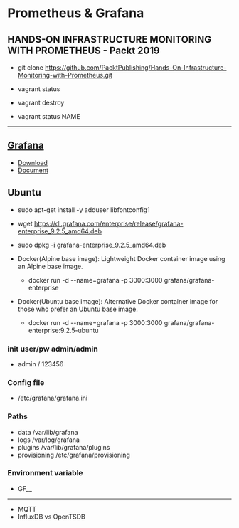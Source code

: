 # Prometheus & Grafana
## HANDS-ON INFRASTRUCTURE MONITORING WITH PROMETHEUS - Packt 2019
- git clone https://github.com/PacktPublishing/Hands-On-Infrastructure-Monitoring-with-Prometheus.git

- vagrant status
- vagrant destroy
- vagrant status NAME



---------------------------------------------------------
## [Grafana](https://grafana.com/)
- [Download](https://grafana.com/grafana/download)
- [Document](https://grafana.com/docs/grafana/latest/)

## Ubuntu 
- sudo apt-get install -y adduser libfontconfig1
- wget https://dl.grafana.com/enterprise/release/grafana-enterprise_9.2.5_amd64.deb
- sudo dpkg -i grafana-enterprise_9.2.5_amd64.deb

- Docker(Alpine base image): Lightweight Docker container image using an Alpine base image.
  - docker run -d --name=grafana -p 3000:3000 grafana/grafana-enterprise
- Docker(Ubuntu base image): Alternative Docker container image for those who prefer an Ubuntu base image.
  - docker run -d --name=grafana -p 3000:3000 grafana/grafana-enterprise:9.2.5-ubuntu

### init user/pw admin/admin
- admin / 123456

### Config file
- /etc/grafana/grafana.ini 

### Paths 
- data /var/lib/grafana
- logs /var/log/grafana
- plugins /var/lib/grafana/plugins
- provisioning /etc/grafana/provisioning

### Environment variable 
- GF_<SectionName>_<KeyName>

-----------------------------------------------
- MQTT
- InfluxDB vs OpenTSDB